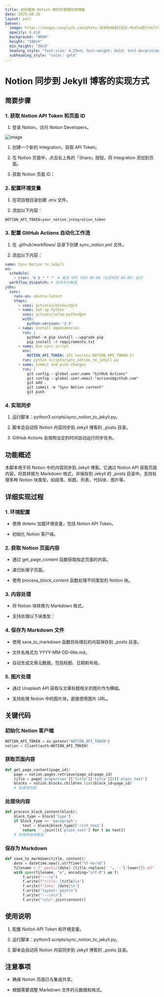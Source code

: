 ```yaml
---
title: 如何使用 Notion 来同步管理你的博客
date: 2025-08-20
layout: post
banner:
  image: https://images.unsplash.com/photo-1649646861825-4bd7ed817dc5?crop=entropy&cs=tinysrgb&fit=max&fm=jpg&ixid=M3w2OTIwMzJ8MHwxfHJhbmRvbXx8fHx8fHx8fDE3NTU2ODUzOTJ8&ixlib=rb-4.1.0&q=80&w=1080
  opacity: 0.618
  background: "#000"
  height: "100vh"
  min_height: "38vh"
  heading_style: "font-size: 4.25em; font-weight: bold; text-decoration: underline"
  subheading_style: "color: gold"
---
```


# Notion 同步到 Jekyll 博客的实现方式

## 简要步骤

### 1. 获取 Notion API Token 和页面 ID

1. 登录 Notion，访问 Notion Developers。

![image](https://prod-files-secure.s3.us-west-2.amazonaws.com/a7a0cc5a-89b9-4cda-8686-1fba0ca52f40/d19c1afe-dea5-4312-9333-786b0ba83054/image.png?X-Amz-Algorithm=AWS4-HMAC-SHA256&X-Amz-Content-Sha256=UNSIGNED-PAYLOAD&X-Amz-Credential=ASIAZI2LB466X4VEJOTN%2F20250820%2Fus-west-2%2Fs3%2Faws4_request&X-Amz-Date=20250820T102311Z&X-Amz-Expires=3600&X-Amz-Security-Token=IQoJb3JpZ2luX2VjEIr%2F%2F%2F%2F%2F%2F%2F%2F%2F%2FwEaCXVzLXdlc3QtMiJHMEUCIQCSqcN3OnygULQAANPCdJDHsE%2FX074TNpjAJ1oUP%2FenNgIgXikkwNzb92nuCei%2FuDU79ncZW1857YBAyeroAK3VzKsqiAQI0v%2F%2F%2F%2F%2F%2F%2F%2F%2F%2FARAAGgw2Mzc0MjMxODM4MDUiDMtLHCnDlWz1Hw1WmircA8ivG%2BMxPPPnq22ZsKSqhS9IPIzAIzpIkGrOPPGgYVAC1gyy3MjHMrRxHM%2Bb86vqjcsXjL0sCOtUnSmTTIwdyh%2FgMrfk75fBJFjJ2McD0GT0z1EYO3LmvHZRMOn2NVYAkvcz4gijVlJHmYecovQdD3Kk2Oi6sr1%2BYygeCHJk9oICEEZF3O2J4sU1MkLiJL4vDVKBcvJv9CnUbFt8PO2jIYL56zcPahSLqRyLScILS7soc5ZbKnrBKRLGtVHxCz%2B2JcXiIDCrfqbfXcge8XMYpGc7E3vonrIUIUe39qimS3eW2IYSnWmwf3nOY7w0XLfAbCgjI5k761FwwIJPI9jEbrHl%2FOmnstpAGHMjHeAO8GOSFNNJF9qPXZJPZziJqOlBPFK59fbKToD7qYuD7EdGj1mEAOhmZ%2B%2BmLC9Z09Fniyic%2BvWUVOE7dKTIXlkZFHIsmVij4qzi4%2BkCOWHWVOVpYlY4Bo888JntI5PDv767TmRBAPNYrLS42b5eK8G6nw%2F2dsFxuXmi0nJruRhLnjzixoJmk60OcXiJUHk6Kc4EJH%2Br%2Fta5BU1%2B4Qxg3X8s1mt9jLMzHz7rGrnhJ6KeA8nEZzgvJTqDAAZRT1d7NSbxAYaJ3b%2BYSoRXNyRELmIwMI6nlsUGOqUBI3MGW%2FeV444AoktS8p8SvWpF6uvHTqRdxi02nRPzmp50bXS2O%2BFbQkYtNZJHo4Fu9BouG%2FHF71ihSmYQPBAP2PQjq2ysjfHJ9EwpL82Rphzbj42l%2By5yCtYXeiad8L0fSqbx5%2BuwOo%2Bc8Fi%2FUItPzgSRUgs0PQBEOQvRKmT8pdY9ipmnq2C9DlkhnvFDd88FeP9ZlhPSrINOEBRo6Je2eT7E9ucT&X-Amz-Signature=9c1d10e47123b971ca1cae64e84bcbd090bc74bd57c96b2e1a6284d2c50ed220&X-Amz-SignedHeaders=host&x-amz-checksum-mode=ENABLED&x-id=GetObject)

1. 创建一个新的 Integration，获取 API Token。

1. 在 Notion 页面中，点击右上角的「Share」按钮，将 Integration 添加到页面。

1. 获取 Notion 页面 ID：


### 2. 配置环境变量

1. 在项目根目录创建 .env 文件。

1. 添加以下内容：

```javascript
NOTION_API_TOKEN=your_notion_integration_token
```

### 3. 配置 GitHub Actions 自动化工作流

1. 在 .github/workflows/ 目录下创建 sync_notion.yml 文件。

1. 添加以下内容：

```yaml
name: Sync Notion to Jekyll
on:
  schedule:
    - cron: '0 0 * * *' # 每天 UTC 时间 00:00（北京时间 08:00）运行
  workflow_dispatch: # 支持手动触发
jobs:
  sync:
    runs-on: ubuntu-latest
    steps:
      - uses: actions/checkout@v3
      - name: Set up Python
        uses: actions/setup-python@v4
        with:
          python-version: '3.9'
      - name: Install dependencies
        run: |
          python -m pip install --upgrade pip
          pip install -r requirements.txt
      - name: Run sync script
        env:
          NOTION_API_TOKEN: ${{ secrets.NOTION_API_TOKEN }}
        run: python scripts/sync_notion_to_jekyll.py
      - name: Commit and push changes
        run: |
          git config --global user.name "GitHub Actions"
          git config --global user.email "actions@github.com"
          git add .
          git commit -m "Sync Notion content"
          git push
```

### 4. 实现同步

1. 运行脚本：python3 scripts/sync_notion_to_jekyll.py。

1. 脚本会自动将 Notion 内容同步到 Jekyll 博客的 _posts 目录。

1. GitHub Actions 会按照设定的时间自动运行同步任务。

## 功能概述

本脚本用于将 Notion 中的内容同步到 Jekyll 博客。它通过 Notion API 获取页面内容，将其转换为 Markdown 格式，并保存到 Jekyll 的 _posts 目录中。支持处理多种 Notion 块类型，如段落、标题、列表、代码块、图片等。

## 详细实现过程

### 1. 环境配置

- 使用 dotenv 加载环境变量，包括 Notion API Token。

- 初始化 Notion 客户端。

### 2. 获取 Notion 页面内容

- 通过 get_page_content 函数获取指定页面的内容。

- 递归处理子页面。

- 使用 process_block_content 函数处理不同类型的 Notion 块。

### 3. 内容处理

- 将 Notion 块转换为 Markdown 格式。

- 支持处理以下块类型：


### 4. 保存为 Markdown 文件

- 使用 save_to_markdown 函数将处理后的内容保存到 _posts 目录。

- 文件名格式为 YYYY-MM-DD-title.md。

- 自动生成文章元数据，包括标题、日期和布局。

### 5. 图片处理

- 通过 Unsplash API 获取与文章标题相关的图片作为横幅。

- 支持处理 Notion 中的图片块，直接使用图片 URL。

## 关键代码

### 初始化 Notion 客户端

```python
NOTION_API_TOKEN = os.getenv("NOTION_API_TOKEN")
notion = Client(auth=NOTION_API_TOKEN)
```

### 获取页面内容

```python
def get_page_content(page_id):
    page = notion.pages.retrieve(page_id=page_id)
    title = page['properties']['title']['title'][0]['plain_text']
    blocks = notion.blocks.children.list(block_id=page_id)
    # 处理块内容
```

### 处理块内容

```python
def process_block_content(block):
    block_type = block['type']
    if block_type == 'paragraph':
        text = block[block_type]['rich_text']
        return ''.join([t['plain_text'] for t in text])
    # 处理其他块类型
```

### 保存为 Markdown

```python
def save_to_markdown(title, content):
    date = datetime.now().strftime("%Y-%m-%d")
    filename = f"_posts/{date}-{title.replace(' ', '-').lower()}.md"
    with open(filename, "w", encoding="utf-8") as f:
        f.write("---\n")
        f.write(f"title: {title}\n")
        f.write(f"date: {date}\n")
        f.write("layout: post\n")
        f.write("---\n\n")
        f.write("\n\n".join(content))
```

## 使用说明

1. 配置 Notion API Token 和环境变量。

1. 运行脚本：python3 scripts/sync_notion_to_jekyll.py。

1. 脚本会自动将 Notion 内容同步到 Jekyll 博客的 _posts 目录。

## 注意事项

- 确保 Notion 页面已与集成共享。

- 根据需要调整 Markdown 文件的元数据和格式。